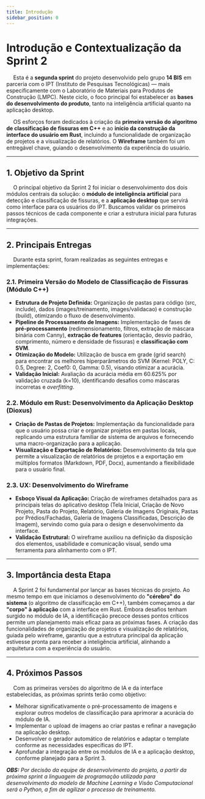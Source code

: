 ```yaml
---
title: Introdução
sidebar_position: 0
---
```


# Introdução e Contextualização da Sprint 2

&emsp; Esta é a **segunda sprint** do projeto desenvolvido pelo grupo **14 BIS** em parceria com o IPT (Instituto de Pesquisas Tecnológicas) — mais especificamente com o Laboratório de Materiais para Produtos de Construção (LMPC). Neste ciclo, o foco principal foi estabelecer as **bases do desenvolvimento do produto**, tanto na inteligência artificial quanto na aplicação desktop.

&emsp; OS esforços foram dedicados à criação da **primeira versão do algoritmo de classificação de fissuras em C++** e ao **início da construção da interface do usuário em Rust**, incluindo a funcionalidade de organização de projetos e a visualização de relatórios. O **Wireframe** também foi um entregável chave, guiando o desenvolvimento da experiência do usuário.

---

## 1. Objetivo da Sprint

&emsp; O principal objetivo da Sprint 2 foi iniciar o desenvolvimento dos dois módulos centrais da solução: o **módulo de inteligência artificial** para detecção e classificação de fissuras, e a **aplicação desktop** que servirá como interface para os usuários do IPT. Buscamos validar os primeiros passos técnicos de cada componente e criar a estrutura inicial para futuras integrações.

---

## 2. Principais Entregas

&emsp; Durante esta sprint, foram realizadas as seguintes entregas e implementações:

### 2.1. Primeira Versão do Modelo de Classificação de Fissuras (Módulo C++)

* **Estrutura de Projeto Definida:** Organização de pastas para código (src, include), dados (images/treinamento, images/validacao) e construção (build), otimizando o fluxo de desenvolvimento.
* **Pipeline de Processamento de Imagens:** Implementação de fases de **pré-processamento** (redimensionamento, filtros, extração de máscara binária com Canny), **extração de features** (orientação, desvio padrão, comprimento, número e densidade de fissuras) e **classificação com SVM**.
* **Otimização do Modelo:** Utilização de busca em grade (grid search) para encontrar os melhores hiperparâmetros do SVM (Kernel: POLY, C: 0.5, Degree: 2, Coef0: 0, Gamma: 0.5), visando otimizar a acurácia.
* **Validação Inicial:** Avaliação da acurácia média em 60.625% por validação cruzada (k=10), identificando desafios como máscaras incorretas e *overfitting*.

### 2.2. Módulo em Rust: Desenvolvimento da Aplicação Desktop (Dioxus)

* **Criação de Pastas de Projetos:** Implementação da funcionalidade para que o usuário possa criar e organizar projetos em pastas locais, replicando uma estrutura familiar de sistema de arquivos e fornecendo uma macro-organização para a aplicação.
* **Visualização e Exportação de Relatórios:** Desenvolvimento da tela que permite a visualização de relatórios de projetos e a exportação em múltiplos formatos (Markdown, PDF, Docx), aumentando a flexibilidade para o usuário final.

### 2.3. UX: Desenvolvimento do Wireframe

* **Esboço Visual da Aplicação:** Criação de wireframes detalhados para as principais telas do aplicativo desktop (Tela Inicial, Criação de Novo Projeto, Pasta do Projeto, Relatório, Galeria de Imagens Originais, Pastas por Prédios/Fachadas, Galeria de Imagens Classificadas, Descrição de Imagem), servindo como guia para o design e desenvolvimento da interface.
* **Validação Estrutural:** O wireframe auxiliou na definição da disposição dos elementos, usabilidade e comunicação visual, sendo uma ferramenta para alinhamento com o IPT.

---

## 3. Importância desta Etapa

&emsp; A Sprint 2 foi fundamental por lançar as bases técnicas do projeto. Ao mesmo tempo em que iniciamos o desenvolvimento do **"cérebro" do sistema** (o algoritmo de classificação em C++), também começamos a dar **"corpo" à aplicação** com a interface em Rust. Embora desafios tenham surgido no módulo de IA, a identificação precoce desses pontos críticos permite um planejamento mais eficaz para as próximas fases. A criação das funcionalidades de organização de projetos e visualização de relatórios, guiada pelo wireframe, garantiu que a estrutura principal da aplicação estivesse pronta para receber a inteligência artificial, alinhando a arquitetura com a experiência do usuário.

---

## 4. Próximos Passos

&emsp; Com as primeiras versões do algoritmo de IA e da interface estabelecidas, as próximas sprints terão como objetivo:

* Melhorar significativamente o pré-processamento de imagens e explorar outros modelos de classificação para aprimorar a acurácia do módulo de IA.
* Implementar o upload de imagens ao criar pastas e refinar a navegação na aplicação desktop.
* Desenvolver o gerador automático de relatórios e adaptar o template conforme as necessidades específicas do IPT.
* Aprofundar a integração entre os módulos de IA e a aplicação desktop, conforme planejado para a Sprint 3.

_**OBS:** Por decisão da equipe de desenvolvimento do projeto, a partir da próxima sprint a linguagem de programação utilizada para desenvolvimento do modelo de Machine Learning e Visão Computacional será o Python, a fim de agilizar o processo de treinamento._